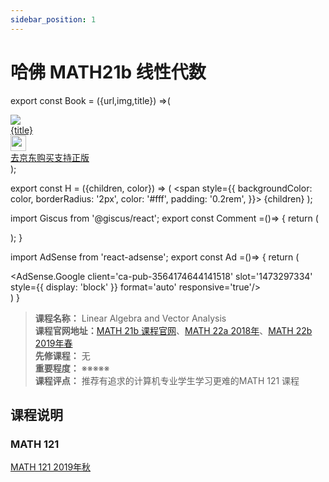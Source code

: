 ```yaml
---
sidebar_position: 1
---
```


# 哈佛 MATH21b 线性代数
export const Book = ({url,img,title}) =>(
<div class="bookitem">
  <a href={url} target="_blank" class="book-content">
    <div class="book-img">
      <img src={img} />
    </div>
    <div class="book-detail">
      <div class="book-title">{title}</div>
      <div class="boook-desc">
        <img width="25" height="25" src="https://hackweek-1251009918.cos.ap-shanghai.myqcloud.com/hackway/cs/jd.svg" />
        <div class="book-jd">去京东购买支持正版</div>
      </div>
    </div>
  </a>
  </div> 
);

export const H = ({children, color}) => (
  <span
    style={{
      backgroundColor: color,
      borderRadius: '2px',
      color: '#fff',
      padding: '0.2rem',
    }}>
    {children}
  </span>
);

import Giscus from '@giscus/react';
export const Comment =()=> {
  return (
   <div className="comments-container">
      <Giscus
        src="https://giscus.app/client.js"
        id="comments"
        repo="lidongyx/hackwaydoc"
        repoId="R_kgDOHUMOyA"
        category="Announcements"
        categoryId="DIC_kwDOHUMOyM4CPCtD"
        mapping="title"
        reactionsEnabled="1"
        emitMetadata="0"
        inputPosition="top"
        theme="light"
        lang="zh-CN"
        crossorigin="anonymous"
      />
    </div>
  );
}

import AdSense from 'react-adsense';
export const Ad =()=> {
  return (
    <div className="ad-container">
      <AdSense.Google
        client='ca-pub-3564174644141518'
        slot='1473297334'
        style={{ display: 'block' }}
        format='auto'
        responsive='true'/>
    </div>
  )
}




>**课程名称：**  Linear Algebra and Vector Analysis      
**课程官网地址：**[MATH 21b 课程官网](https://people.math.harvard.edu/~kupers/teaching/21b/index.html)、[MATH 22a 2018年](https://people.math.harvard.edu/~knill/teaching/math22a2018/index.html)、[MATH 22b 2019年春](https://people.math.harvard.edu/~knill/teaching/math22b2019/)          
**先修课程：** 无  
**重要程度：** ※※※※※  
**课程评点：** 推荐有追求的计算机专业学生学习更难的MATH 121 课程

## 课程说明




### MATH 121
[MATH 121 2019年秋](https://scholar.harvard.edu/elden/classes/math-121-fall-2019)

<Comment></Comment>
